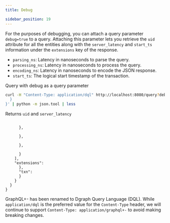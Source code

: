 ```yaml
---
title: Debug

sidebar_position: 19
---
```


For the purposes of debugging, you can attach a query parameter `debug=true` to a query. Attaching this parameter lets you retrieve the `uid` attribute for all the entities along with the `server_latency` and `start_ts` information under the `extensions` key of the response.

- `parsing_ns`: Latency in nanoseconds to parse the query.
- `processing_ns`: Latency in nanoseconds to process the query.
- `encoding_ns`: Latency in nanoseconds to encode the JSON response.
- `start_ts`: The logical start timestamp of the transaction.

Query with debug as a query parameter
```sh
curl -H "Content-Type: application/dql" http://localhost:8080/query?debug=true -XPOST -d $'
  }
}' | python -m json.tool | less
```

Returns `uid` and `server_latency`
```

      },
      
      },
      
      },
      
      }
    ],
    "extensions": 
      },
      "txn": 
      }
    }
  }
}
```

GraphQL+- has been renamed to Dgraph Query Language (DQL). While `application/dql`
is the preferred value for the `Content-Type` header, we will continue to support
`Content-Type: application/graphql+-` to avoid making breaking changes.

